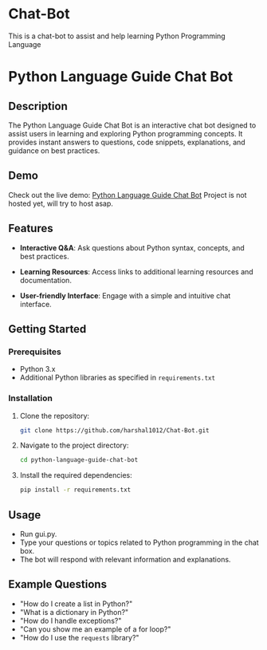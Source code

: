 # Chat-Bot
This is a chat-bot to assist and help learning Python Programming Language


# Python Language Guide Chat Bot

## Description
The Python Language Guide Chat Bot is an interactive chat bot designed to assist users in learning and exploring Python programming concepts. It provides instant answers to questions, code snippets, explanations, and guidance on best practices.

## Demo
Check out the live demo: [Python Language Guide Chat Bot](https://your-demo-link.com)
Project is not hosted yet, will try to host asap.

## Features
- **Interactive Q&A**: Ask questions about Python syntax, concepts, and best practices.

- **Learning Resources**: Access links to additional learning resources and documentation.
- **User-friendly Interface**: Engage with a simple and intuitive chat interface.

## Getting Started

### Prerequisites
- Python 3.x
- Additional Python libraries as specified in `requirements.txt`

### Installation
1. Clone the repository:
    ```sh
    git clone https://github.com/harshal1012/Chat-Bot.git
    ```
2. Navigate to the project directory:
    ```sh
    cd python-language-guide-chat-bot
    ```
3. Install the required dependencies:
    ```sh
    pip install -r requirements.txt
    ```


## Usage
- Run gui.py.
- Type your questions or topics related to Python programming in the chat box.
- The bot will respond with relevant information and explanations.

## Example Questions
- "How do I create a list in Python?"
- "What is a dictionary in Python?"
- "How do I handle exceptions?"
- "Can you show me an example of a for loop?"
- "How do I use the `requests` library?"


